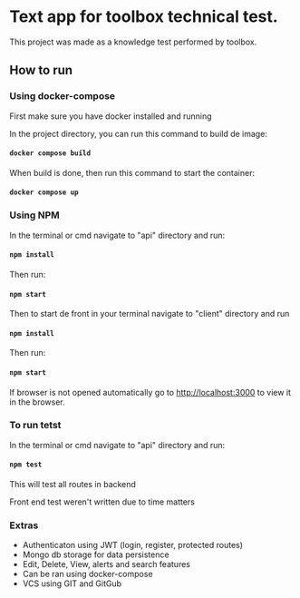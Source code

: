 # Text app for toolbox technical test.

This project was made as a knowledge test performed by toolbox.

## How to run

### Using docker-compose

First make sure you have docker installed and running

In the project directory, you can run this command to build de image:

#### `docker compose build`

When build is done, then run this command to start the container:

#### `docker compose up`

### Using NPM

In the terminal or cmd navigate to "api" directory and run:

#### `npm install`

Then run:

#### `npm start`

Then to start de front in your terminal navigate to "client" directory and run

#### `npm install`

Then run:

#### `npm start`

If browser is not opened automatically go to [http://localhost:3000](http://localhost:3000) to view it in the browser. 


### To run tetst

In the terminal or cmd navigate to "api" directory and run:

#### `npm test`

This will test all routes in backend


Front end test weren't written due to time matters


### Extras

* Authenticaton using JWT (login, register, protected routes)
* Mongo db storage for data persistence
* Edit, Delete, View, alerts and search features
* Can be ran using docker-compose
* VCS using GIT and GitGub
